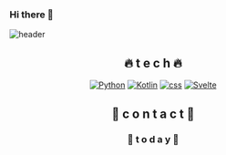 ### Hi there 👋

<!--
**ddodon/ddodon** is a ✨ _special_ ✨ repository because its `README.md` (this file) appears on your GitHub profile.

Here are some ideas to get you started:

- 🔭 I’m currently working on ...
- 🌱 I’m currently learning ...
- 👯 I’m looking to collaborate on ...
- 🤔 I’m looking for help with ...
- 💬 Ask me about ...
- 📫 How to reach me: ...
- 😄 Pronouns: ...
- ⚡ Fun fact: ...
-->

![header](https://capsule-render.vercel.app/api?type=rect&color=gradient&height=300&section=header&text=DonDon%20👻&fontSize=90)

<div align=center>

## 🔥 t e c h 🔥
[![Python](https://img.shields.io/badge/Python-3776AB?style=flat-square&logo=Python&logoColor=yellow)](https://github.com/ddodon)
[![Kotlin](https://img.shields.io/badge/Kotlin-7F52FF?style=flat-square&logo=Kotlin&logoColor=orange)](https://github.com/ddodon)
[![css](https://img.shields.io/badge/CSS-1572B6?style=flat-square&logo=CSS3&logoColor=white)](https://github.com/ddodon)
[![Svelte](https://img.shields.io/badge/Svelte-FF3E00?style=flat-square&logo=Svelte&logoColor=white)](https://github.com/ddodon)
<br>  
  
  
  
  
  
## 🌝 c o n t a c t 🌝
  
  
  
  
  
### 🎃  t o d a y  🎃
  
  
  
  
  
